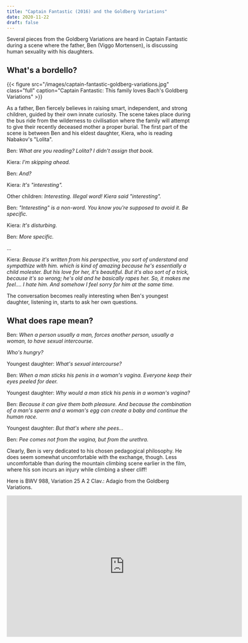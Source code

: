 ```yaml
---
title: "Captain Fantastic (2016) and the Goldberg Variations"
date: 2020-11-22
draft: false
---
```


Several pieces from the Goldberg Variations are heard in Captain Fantastic during a scene where the father, Ben (Viggo Mortensen), is discussing human sexuality with his daughters.

##  What's a bordello?

{{< figure src="/images/captain-fantastic-goldberg-variations.jpg" class="full" caption="Captain Fantastic: This family loves Bach's Goldberg Variations" >}}

As a father, Ben fiercely believes in raising smart, independent, and strong children, guided by their own innate curiosity. The scene takes place during the bus ride from the wilderness to civilisation where the family will attempt to give their recently deceased mother a proper burial. The first part of the scene is between Ben and his eldest daughter, Kiera, who is reading Nabakov's "Lolita".

Ben: <cite>What are you reading? Lolita? I didn't assign that book.</cite>

Kiera: <cite>I'm skipping ahead.</cite>

Ben: <cite>And?</cite>

Kiera: <cite>It's "interesting".</cite>

 Other children: <cite>Interesting. Illegal word! Kiera said "interesting".</cite>
 
 Ben: <cite>"Interesting" is a non-word. You know you're supposed to avoid it. Be specific.</cite>
 
Kiera: <cite>It's disturbing.</cite>
 
 Ben: <cite>More specific.</cite>
 
 ...
 
Kiera: <cite>Beause it's written from his perspective, you sort of understand and sympathize with him. which is kind of amazing because he's essentially a child molester. But his love for her, it's beautiful. But it's also sort of a trick, because it's so wrong; he's old and he basically rapes her. So, it makes me feel.... I hate him. And somehow I feel sorry for him at the same time.</cite>

The conversation becomes really interesting when Ben's youngest daughter, listening in, starts to ask her own questions. 

## What does rape mean?

Ben: <cite>When a person usually a man, forces another person, usually a woman, to have sexual intercourse.</cite>
 
 <cite>Who's hungry?</cite>
 
 Youngest daughter: <cite>What's sexual intercourse?</cite>
 
 Ben: <cite>When a man sticks his penis in a woman's vagina. Everyone keep their eyes peeled for deer.</cite>
 
 Youngest daughter: <cite>Why would a man stick his penis in a woman's vagina?</cite>
 
 Ben: <cite>Because it can give them both pleasure. And because the combination of a man's sperm and a woman's egg can create a baby and continue the human race.</cite>
 
 Youngest daughter: <cite>But that's where she pees...</cite>
 
 Ben: <cite>Pee comes not from the vagina, but from the urethra.</cite>

Clearly, Ben is very dedicated to his chosen pedagogical philosophy. He does seem somewhat uncomfortable with the exchange, though. Less uncomfortable than during the mountain climbing scene earlier in the film, where his son incurs an injury while climbing a sheer cliff!

Here is BWV 988, Variation 25 A 2 Clav.: Adagio from the Goldberg Variations.

<iframe width="640" height="385" src="https://www.youtube.com/embed/15ezpwCHtJs?controls=0&start=3581" frameborder="0" allow="accelerometer; autoplay; clipboard-write; encrypted-media; gyroscope; picture-in-picture" allowfullscreen></iframe>


